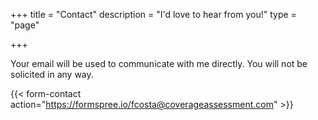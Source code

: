 +++
title = "Contact"
description = "I'd love to hear from you!"
type = "page"

+++

Your email will be used to communicate with me directly. You will not be solicited in any way.

{{< form-contact action="https://formspree.io/fcosta@coverageassessment.com"  >}}
